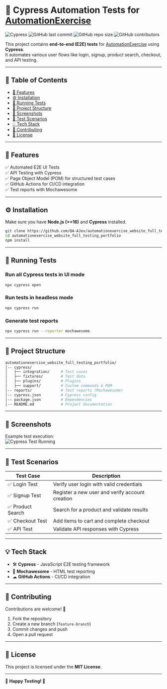 
# 🧪 Cypress Automation Tests for [AutomationExercise](https://automationexercise.com/)

![Cypress](https://img.shields.io/badge/Cypress-E2E%20Testing-green?logo=cypress&logoColor=white)
![GitHub last commit](https://img.shields.io/github/last-commit/QA-AJev/automationexercise_website_full_testing_portfolio)
![GitHub repo size](https://img.shields.io/github/repo-size/QA-AJev/automationexercise_website_full_testing_portfolio)
![GitHub contributors](https://img.shields.io/github/contributors/QA-AJev/automationexercise_website_full_testing_portfolio)

This project contains **end-to-end (E2E) tests** for [AutomationExercise](https://automationexercise.com/) using **Cypress**.  
It automates various user flows like login, signup, product search, checkout, and API testing.

---

## 📖 Table of Contents
- [🔹 Features](#-features)
- [⚙️ Installation](#%EF%B8%8F-installation)
- [🚀 Running Tests](#-running-tests)
- [📂 Project Structure](#-project-structure)
- [📸 Screenshots](#-screenshots)
- [📌 Test Scenarios](#-test-scenarios)
- [💡 Tech Stack](#-tech-stack)
- [🤝 Contributing](#-contributing)
- [📜 License](#-license)

---

## 🔹 Features  
✅ Automated E2E UI Tests  
✅ API Testing with Cypress  
✅ Page Object Model (POM) for structured test cases  
✅ GitHub Actions for CI/CD integration  
✅ Test reports with Mochawesome  

---

## ⚙️ Installation  

Make sure you have **Node.js (>=16)** and **Cypress** installed.  

```sh
git clone https://github.com/QA-AJev/automationexercise_website_full_testing_portfolio.git
cd automationexercise_website_full_testing_portfolio
npm install
```

---

## 🚀 Running Tests  

### **Run all Cypress tests in UI mode**  
```sh
npx cypress open
```

### **Run tests in headless mode**  
```sh
npx cypress run
```

### **Generate test reports**  
```sh
npx cypress run --reporter mochawesome
```

---

## 📂 Project Structure  

```bash
automationexercise_website_full_testing_portfolio/
│-- cypress/
│   ├── integration/     # Test cases
│   ├── fixtures/        # Test data
│   ├── plugins/         # Plugins
│   ├── support/         # Custom commands & POM
│-- reports/             # Test reports (Mochawesome)
│-- cypress.json         # Cypress config
│-- package.json         # Dependencies
│-- README.md            # Project documentation
```

---

## 📸 Screenshots  

Example test execution:  
![Cypress Test Running](https://raw.githubusercontent.com/QA-AJev/automationexercise_website_full_testing_portfolio/main/assets/cypress-test.png)

---

## 📌 Test Scenarios  

| Test Case  | Description |
|------------|-------------|
| ✅ Login Test  | Verify user login with valid credentials |
| ✅ Signup Test | Register a new user and verify account creation |
| ✅ Product Search | Search for a product and validate results |
| ✅ Checkout Test | Add items to cart and complete checkout |
| ✅ API Test | Validate API responses with Cypress |

---

## 💡 Tech Stack  

- 🛠 **Cypress** - JavaScript E2E testing framework  
- 📜 **Mochawesome** - HTML test reporting  
- ☁ **GitHub Actions** - CI/CD integration  

---

## 🤝 Contributing  

Contributions are welcome! 🚀  

1. Fork the repository  
2. Create a new branch (`feature-branch`)  
3. Commit changes and push  
4. Open a pull request  

---

## 📜 License  

This project is licensed under the **MIT License**.  

---

🔹 **Happy Testing! 🚀**  
